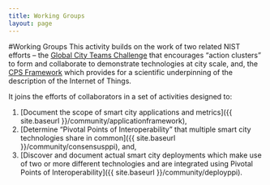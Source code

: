 ```yaml
---
title: Working Groups
layout: page
---
```

#Working Groups
This activity builds on the work of two related NIST efforts – the [Global City Teams Challenge](https://www.us-ignite.org/globalcityteams/) that encourages “action clusters” to form and collaborate to demonstrate technologies at city scale, and, the [CPS Framework](http://www.nist.gov/el/nist-releases-draft-framework-cyber-physical-systems-developers.cfm ) which provides for a scientific underpinning of the description of the Internet of Things.

It joins the efforts of collaborators in a set of activities designed to:

   1. [Document the scope of smart city applications and metrics]({{ site.baseurl }}/community/applicationframework),
   1. [Determine “Pivotal Points of Interoperability” that multiple smart city technologies share in common]({{ site.baseurl }}/community/consensusppi), and,
   1. [Discover and document actual smart city deployments which make use of two or more different technologies and are integrated using Pivotal Points of Interoperability]({{ site.baseurl }}/community/deployppi).


